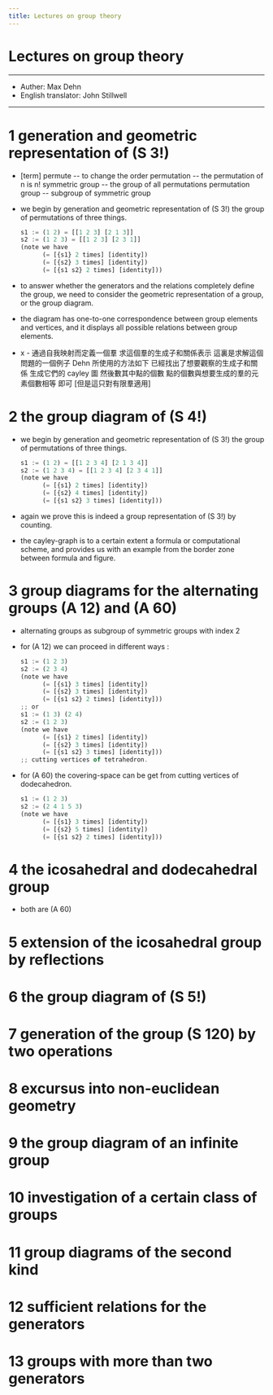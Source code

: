 ```yaml
---
title: Lectures on group theory
---
```


# Lectures on group theory

------
- Auther: Max Dehn
- English translator: John Stillwell
------

# 1 generation and geometric representation of (S 3!)

- [term]
  permute -- to change the order
  permutation -- the permutation of n is n!
  symmetric group -- the group of all permutations
  permutation group -- subgroup of symmetric group

- we begin by
  generation and geometric representation of (S 3!)
  the group of permutations of three things.
  ``` js
  s1 := (1 2) = [[1 2 3] [2 1 3]]
  s2 := (1 2 3) = [[1 2 3] [2 3 1]]
  (note we have
        (= [{s1} 2 times] [identity])
        (= [{s2} 3 times] [identity])
        (= [{s1 s2} 2 times] [identity]))
  ```

- to answer whether the generators and the relations completely define the group,
  we need to consider the geometric representation of a group, or the group diagram.

- the diagram has
  one-to-one correspondence between group elements and vertices,
  and it displays all possible relations between group elements.

- x -
  通過自我映射而定義一個羣
  求這個羣的生成子和關係表示
  這裏是求解這個問題的一個例子
  Dehn 所使用的方法如下
  已經找出了想要觀察的生成子和關係
  生成它們的 cayley 圖
  然後數其中點的個數
  點的個數與想要生成的羣的元素個數相等 即可
  [但是這只對有限羣適用]

# 2 the group diagram of (S 4!)

- we begin by
  generation and geometric representation of (S 3!)
  the group of permutations of three things.
  ``` js
  s1 := (1 2) = [[1 2 3 4] [2 1 3 4]]
  s2 := (1 2 3 4) = [[1 2 3 4] [2 3 4 1]]
  (note we have
        (= [{s1} 2 times] [identity])
        (= [{s2} 4 times] [identity])
        (= [{s1 s2} 3 times] [identity]))
  ```

- again we prove this is indeed a group representation of (S 3!) by counting.

- the cayley-graph is to a certain extent a formula or computational scheme,
  and provides us with an example from the border zone between formula and figure.

# 3 group diagrams for the alternating groups (A 12) and (A 60)

- alternating groups as subgroup of symmetric groups
  with index 2

- for (A 12) we can proceed in different ways :
  ``` js
  s1 := (1 2 3)
  s2 := (2 3 4)
  (note we have
        (= [{s1} 3 times] [identity])
        (= [{s2} 3 times] [identity])
        (= [{s1 s2} 2 times] [identity]))
  ;; or
  s1 := (1 3) (2 4)
  s2 := (1 2 3)
  (note we have
        (= [{s1} 2 times] [identity])
        (= [{s2} 3 times] [identity])
        (= [{s1 s2} 3 times] [identity]))
  ;; cutting vertices of tetrahedron.
  ```

- for (A 60)
  the covering-space can be get from cutting vertices of dodecahedron.
  ``` js
  s1 := (1 2 3)
  s2 := (2 4 1 5 3)
  (note we have
        (= [{s1} 3 times] [identity])
        (= [{s2} 5 times] [identity])
        (= [{s1 s2} 2 times] [identity]))
  ```

# 4 the icosahedral and dodecahedral group

- both are (A 60)

# 5 extension of the icosahedral group by reflections

# 6 the group diagram of (S 5!)

# 7 generation of the group (S 120) bу two operations

# 8 excursus into non-euclidean geometry

# 9 the group diagram of an infinite group

# 10 investigation of a certain class of groups

# 11 group diagrams of the second kind

# 12 sufficient relations for the generators

# 13 groups with more than two generators
